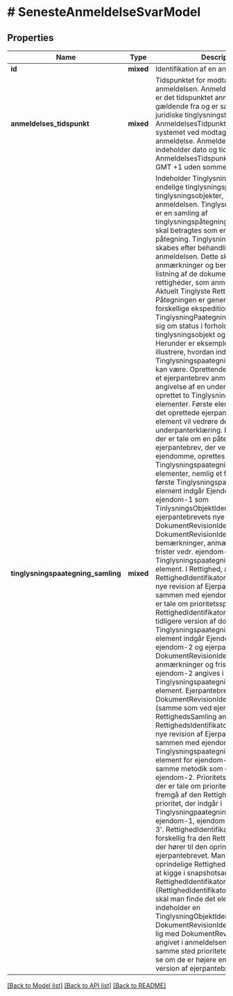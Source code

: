 # # SenesteAnmeldelseSvarModel

## Properties

Name | Type | Description | Notes
------------ | ------------- | ------------- | -------------
**id** | **mixed** | Identifikation af en anmeldelse. |
**anmeldelses_tidspunkt** | **mixed** | Tidspunktet for modtagelsen af anmeldelsen. AnmeldelsesTidspunktet er det tidspunktet anmeldelsen er gældende fra og er samtidigt det juridiske tinglysningstidspunkt. AnmeldelsesTidpunktet tildeles af e-TL systemet ved modtagelsen af en anmeldelse. AnmeldelsesTidspunktet indeholder dato og tid. AnmeldelsesTidspunktet er angivet som GMT +1 uden sommer- eller vintertid |
**tinglysningspaategning_samling** | **mixed** | Indeholder Tinglysningsrettens endelige tinglysningspåtegning til de tinglysningsobjekter, der berøres af anmeldelsen. Tinglysningspåtegningen er en samling af tinglysningspåtegningselementer, men skal betragtes som en samlet påtegning. Tinglysningspåtegningen skabes efter behandling af anmeldelsen. Dette skaber evt. anmærkninger og bemærkninger, samt listning af de dokumenter og rettigheder, som anmeldelsen skaber i Aktuelt Tinglyste Rettigheder. Påtegningen er generisk i forhold til forskellige ekspeditionstyper. Hvert TinglysningPaategningElement udtaler sig om status i forhold til kombination af tinglysningsobjekt og ekspeditionstype. Herunder er eksempler der skal illustrere, hvordan indholdet af TinglysningspaategningElementSamling kan være. Oprettende dokumenter: Hvis et ejerpantebrev anmeldes med angivelse af en underpant, bliver der oprettet to Tinglysningpaategning elementer. Første element vil vedrøre det oprettede ejerpantebrev. Det andet element vil vedrøre den oprettede underpanterklæring. Påtegning: Hvis der er tale om en påtegning af et ejerpantebrev, der vedrører tre ejendomme, oprettes der tre TinglysningspaategningElement elementer, nemlig et for hver ejendom. I første TinglysningspaategningElement element indgår EjendomIdentifikator for ejendom-1 som TinlysningsObjektIdentifikator og ejerpantebrevets nye DokumentRevisionIdentifikator i DokumentRevisionIdentikator. Alle bemærkninger, anmærkninger og frister vedr. ejendom-1 angives i dette TinglysningspaategningElement element. I Rettighed, angives den RettighedIdentifikator, der binder den nye revision af Ejerpantebrevet sammen med ejendom-1. Hvis der ikke er tale om prioritetsspaltning er denne RettighedIdentifikator den samme ved tidligere version af dokumentet. I anden TinglysningspaategningElement element indgår EjendomIdentifikator for ejendom-2 og ejerpantebrevets DokumentRevisionIdentifikator. Alle anmærkninger og frister vedr. ejendom-2 angives i dette TinglysningspaategningElement element. Ejerpantebrevets nye DokumentRevisionIdentifikator angives (samme som ved ejendom-1). I RettighedsSamling angives den RettighedsIdentifikator, der binder den nye revision af Ejerpantebrevet sammen med ejendom-2. Tredie TinglysningspaategningElement element for ejendom-3 udfyldes efter samme metodik som ejendom-1 og ejendom-2. Prioritetsspaltning: Hvis der er tale om prioritetsspaltning, vil det fremgå af den RettighedIdentifikator og prioritet, der indgår i TinglysningpaategningElementet for ejendom-1, ejendom-2 og ejendom-3&#39;. RettighedIdentifikator vil være forskellig fra den RettighedIdentifikator, der hører til den oprindelige version af ejerpantebrevet. Man finder den oprindelige RettighedIdentifikator ved at kigge i snapshotsamlingens RettighedIdentifikatorSamling (RettighedIdentifikatorStruktur). Her skal man finde det element, der indeholder en TinglysningObjektIdentifikator med den DokumentRevisionIdentifikator, der er lig med DokumentRevisionIdentifikator angivet i anmeldelsen. Man finder samme sted prioriteten og kan dermed se om de er højere end den oprindelige version af ejerpantebrevet. |

[[Back to Model list]](../../README.md#models) [[Back to API list]](../../README.md#endpoints) [[Back to README]](../../README.md)
